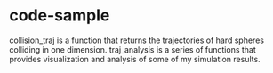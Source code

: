 # code-sample
collision_traj is a function that returns the trajectories of hard spheres colliding in one dimension. 
traj_analysis is a series of functions that provides visualization and analysis of some of my simulation results. 

